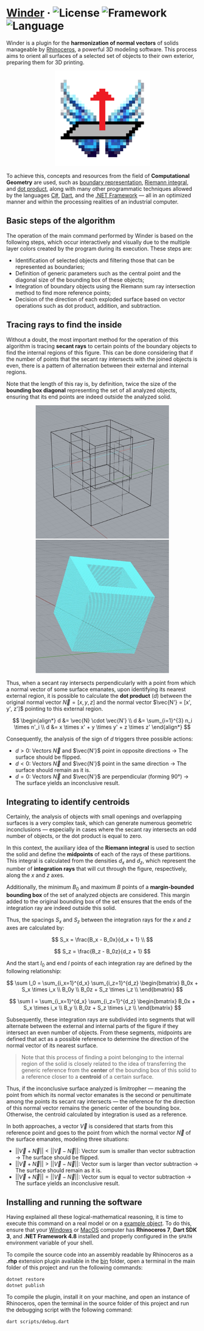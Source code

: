 # [Winder](https://github.com/ruancarllo/winder) &middot; ![License](https://img.shields.io/badge/License-BSD--3--Clause_Clear-blue?style=flat-square) ![Framework](https://img.shields.io/badge/Framework-.NET_4.8-blueviolet?style=flat-square) ![Language](https://img.shields.io/badge/Language-C%23-teal?style=flat-square)

Winder is a plugin for the **harmonization of normal vectors** of solids manageable by [Rhinoceros](https://www.rhino3d.com), a powerful 3D modeling software. This process aims to orient all surfaces of a selected set of objects to their own exterior, preparing them for 3D printing.

<p align="center">
  <img src="./icons/winder-icon-1024px.png" width="250">
</p>

To achieve this, concepts and resources from the field of **Computational Geometry** are used, such as [boundary representation](https://en.wikipedia.org/wiki/Boundary_representation), [Riemann integral](https://en.wikipedia.org/wiki/Riemann_integral), and [dot product](https://en.wikipedia.org/wiki/Dot_product), along with many other programmatic techniques allowed by the languages [C#](https://dotnet.microsoft.com/en-us/languages/csharp), [Dart](https://dart.dev), and the [.NET Framework](https://dotnet.microsoft.com/en-us/learn/dotnet/what-is-dotnet-framework) — all in an optimized manner and within the processing realities of an industrial computer.

## Basic steps of the algorithm

The operation of the main command performed by Winder is based on the following steps, which occur interactively and visually due to the multiple layer colors created by the program during its execution. These steps are:

- Identification of selected objects and filtering those that can be represented as boundaries;
- Definition of generic parameters such as the central point and the diagonal size of the bounding box of these objects;
- Integration of boundary objects using the Riemann sum ray intersection method to find more reference points;
- Decision of the direction of each exploded surface based on vector operations such as dot product, addition, and subtraction.

## Tracing rays to find the inside

Without a doubt, the most important method for the operation of this algorithm is tracing **secant rays** to certain points of the boundary objects to find the internal regions of this figure. This can be done considering that if the number of points that the secant ray intersects with the joined objects is even, there is a pattern of alternation between their external and internal regions.

Note that the length of this ray is, by definition, twice the size of the **bounding box diagonal** representing the set of all analyzed objects, ensuring that its end points are indeed outside the analyzed solid.

<p align="center">
  <img src="./docs/ray-interception.jpg" width="350">
  <img src="./docs/integrated-polyhedron.jpg" width="350">
</p>

Thus, when a secant ray intersects perpendicularly with a point from which a normal vector of some surface emanates, upon identifying its nearest external region, it is possible to calculate the **dot product** ($d$) between the original normal vector $\vec{N} = [x, y, z]$ and the normal vector $\vec{N'} = [x', y', z']$ pointing to this external region.

$$
\begin{align*}
d &= \vec{N} \cdot \vec{N'} \\
d &= \sum_{i=1}^{3} n_i \times n'_i \\
d &= x \times x' + y \times y' + z \times z'
\end{align*}
$$

Consequently, the analysis of the sign of $d$ triggers three possible actions:

- $d > 0$: Vectors $\vec{N}$ and $\vec{N'}$ point in opposite directions → The surface should be flipped.
- $d < 0$: Vectors $\vec{N}$ and $\vec{N'}$ point in the same direction → The surface should remain as it is.
- $d = 0$: Vectors $\vec{N}$ and $\vec{N'}$ are perpendicular (forming 90°) → The surface yields an inconclusive result.

## Integrating to identify centroids

Certainly, the analysis of objects with small openings and overlapping surfaces is a very complex task, which can generate numerous geometric inconclusions — especially in cases where the secant ray intersects an odd number of objects, or the dot product is equal to zero.

In this context, the auxiliary idea of the **Riemann integral** is used to section the solid and define the **midpoints** of each of the rays of these partitions. This integral is calculated from the densities $d_x$ and $d_z$, which represent the number of **integration rays** that will cut through the figure, respectively, along the $x$ and $z$ axes.

Additionally, the minimum $B_0$ and maximum $B$ points of a **margin-bounded bounding box** of the set of analyzed objects are considered. This margin added to the original bounding box of the set ensures that the ends of the integration ray are indeed outside this solid.

Thus, the spacings $S_x$ and $S_z$ between the integration rays for the $x$ and $z$ axes are calculated by:

$$
S_x = \frac{B_x - B_0x}{d_x + 1} \\
$$

$$
S_z = \frac{B_z - B_0z}{d_z + 1}
$$

And the start $I_0$ and end $I$ points of each integration ray are defined by the following relationship:

$$
\sum I_0 =
\sum_{i_x=1}^{d_x}
\sum_{i_z=1}^{d_z}
\begin{bmatrix}
B_0x + S_x \times i_x \\
B_0y \\
B_0z + S_z \times i_z \\
\end{bmatrix}
$$

$$
\sum I =
\sum_{i_x=1}^{d_x}
\sum_{i_z=1}^{d_z}
\begin{bmatrix}
B_0x + S_x \times i_x \\
B_y \\
B_0z + S_z \times i_z \\
\end{bmatrix}
$$

Subsequently, these integration rays are subdivided into segments that will alternate between the external and internal parts of the figure if they intersect an even number of objects. From these segments, midpoints are defined that act as a possible reference to determine the direction of the normal vector of its nearest surface.

> Note that this process of finding a point belonging to the internal region of the solid is closely related to the idea of transferring the generic reference from the **center** of the bounding box of this solid to a reference closer to a **centroid** of a certain surface.

Thus, if the inconclusive surface analyzed is limitropher — meaning the point from which its normal vector emanates is the second or penultimate among the points its secant ray intersects — the reference for the direction of this normal vector remains the generic center of the bounding box. Otherwise, the centroid calculated by integration is used as a reference.

In both approaches, a vector $\vec{V}$ is considered that starts from this reference point and goes to the point from which the normal vector $\vec{N}$ of the surface emanates, modeling three situations:

- $\vert \vert \vec{V} + \vec{N} \vert \vert < \vert \vert \vec{V} - \vec{N} \vert \vert$: Vector sum is smaller than vector subtraction → The surface should be flipped.
- $\vert \vert \vec{V} + \vec{N} \vert \vert > \vert \vert \vec{V} - \vec{N} \vert \vert$: Vector sum is larger than vector subtraction → The surface should remain as it is.
- $\vert \vert \vec{V} + \vec{N} \vert \vert = \vert \vert \vec{V} - \vec{N} \vert \vert$: Vector sum is equal to vector subtraction → The surface yields an inconclusive result.

## Installing and running the software

Having explained all these logical-mathematical reasoning, it is time to execute this command on a real model or on a [example object](./mocks/example.3dm). To do this, ensure that your [Windows](https://en.wikipedia.org/wiki/Microsoft_Windows) or [MacOS](https://en.wikipedia.org/wiki/MacOS) computer has **Rhinoceros 7**, **Dart SDK 3**, and **.NET Framework 4.8** installed and properly configured in the `$PATH` environment variable of your shell.

To compile the source code into an assembly readable by Rhinoceros as a **.rhp** extension plugin available in the [bin](./bin) folder, open a terminal in the main folder of this project and run the following commands:

```shell
dotnet restore
dotnet publish
```

To compile the plugin, install it on your machine, and open an instance of Rhinoceros, open the terminal in the source folder of this project and run the debugging script with the following command:

```shell
dart scripts/debug.dart
```